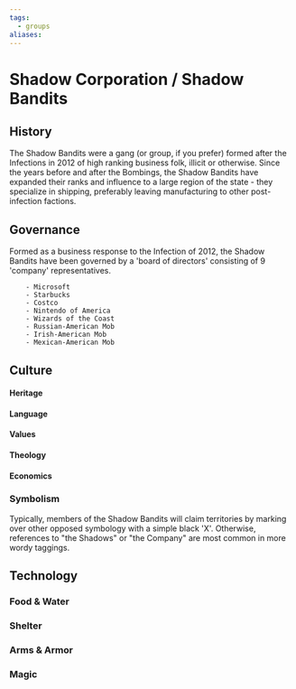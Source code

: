```yaml
---
tags:
  - groups
aliases:
---
```


# Shadow Corporation / Shadow Bandits
## History
The Shadow Bandits were a gang (or group, if you prefer) formed after the Infections in 2012 of high ranking business folk, illicit or otherwise. Since the years before and after the Bombings, the Shadow Bandits have expanded their ranks and influence to a large region of the state - they specialize in shipping, preferably leaving manufacturing to other post-infection factions.

## Governance
Formed as a business response to the Infection of 2012, the Shadow Bandits have been governed by a 'board of directors' consisting of 9 'company' representatives.

```
	- Microsoft
	- Starbucks
	- Costco
	- Nintendo of America
	- Wizards of the Coast
	- Russian-American Mob
	- Irish-American Mob
	- Mexican-American Mob
```

## Culture
#### Heritage
#### Language
#### Values
#### Theology
#### Economics
### Symbolism
Typically, members of the Shadow Bandits will claim territories by marking over other opposed symbology with a simple black 'X'. Otherwise, references to "the Shadows" or "the Company" are most common in more wordy taggings.

## Technology
### Food & Water
### Shelter
### Arms & Armor
### Magic